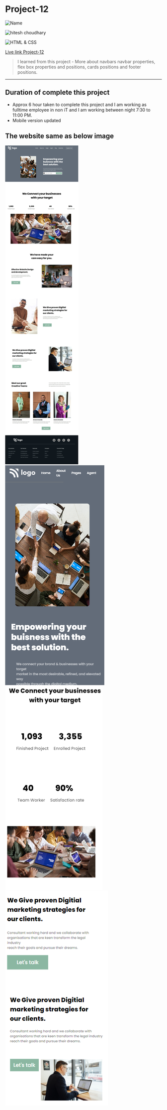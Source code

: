 # Project-12

![Name](https://img.shields.io/badge/Name-VINOD%20KUMAR%20M-green)

![hitesh choudhary](https://img.shields.io/badge/Hitesh--Choudhary-Full--stack--JS--bootcamp-red)

![HTML & CSS](https://img.shields.io/badge/HTML-CSS-orange)

[Live link Project-12](https://vinod-kumar-project-12.netlify.app/)

>  I learned from this project
    -   More about navbars navbar properties, flex box properties and positions, cards positions and footer positions.

---

## Duration of complete this project

-   Approx 6 hour taken to complete this project and I am working as fulltime employee in non iT and I am working between night 7:30 to 11:00 PM.
-   Mobile version updated

## **The website same as below image**

![](./Screenshot/project-12.jpeg)
![](./Screenshot/Mobile.png)
![](./Screenshot/Mobile-1.png)
![](./Screenshot/Mobile-2.png)
